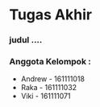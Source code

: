 # Tugas Akhir

### judul ....

### Anggota Kelompok : 
* Andrew - 161111018
* Raka - 161111032
* Viki - 161111071

